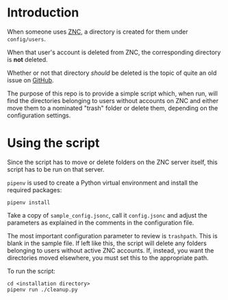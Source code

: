 # Introduction

When someone uses [ZNC](https://wiki.znc.in/ZNC), a directory is created for them under `config/users`.

When that user's account is deleted from ZNC, the corresponding directory is **not** deleted.

Whether or not that directory *should* be deleted is the topic of quite an old issue on [GitHub](https://github.com/znc/znc/issues/260).

The purpose of this repo is to provide a simple script which, when run, will find the directories belonging to users without accounts on ZNC and either move them to a nominated "trash" folder or delete them, depending on the configuration settings.

# Using the script

Since the script has to move or delete folders on the ZNC server itself, this script has to be run on that server.

`pipenv` is used to create a Python virtual environment and install the required packages:

```
pipenv install
```

Take a copy of `sample_config.jsonc`, call it `config.jsonc` and adjust the parameters as explained in the comments in the configuration file.

The most important configuration parameter to review is `trashpath`. This is blank in the sample file. If left like this, the script will delete any folders belonging to users without active ZNC accounts. If, instead, you want the directories moved elsewhere, you must set this to the appropriate path.

To run the script:

```
cd <installation directory>
pipenv run ./cleanup.py
```

